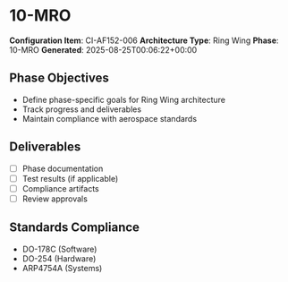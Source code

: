 # 10-MRO

**Configuration Item**: CI-AF152-006
**Architecture Type**: Ring Wing
**Phase**: 10-MRO
**Generated**: 2025-08-25T00:06:22+00:00

## Phase Objectives
- Define phase-specific goals for Ring Wing architecture
- Track progress and deliverables
- Maintain compliance with aerospace standards

## Deliverables
- [ ] Phase documentation
- [ ] Test results (if applicable)
- [ ] Compliance artifacts
- [ ] Review approvals

## Standards Compliance
- DO-178C (Software)
- DO-254 (Hardware)
- ARP4754A (Systems)
